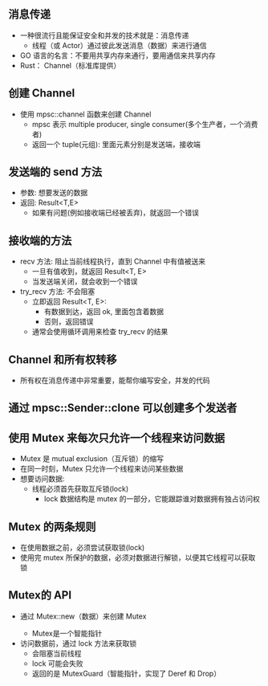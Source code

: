 ## 消息传递

- 一种很流行且能保证安全和并发的技术就是：消息传递
  - 线程（或 Actor）通过彼此发送消息（数据）来进行通信
- GO 语言的名言：不要用共享内存来通行，要用通信来共享内存
- Rust： Channel（标准库提供）

## 创建 Channel

- 使用 mpsc::channel 函数来创建 Channel
  - mpsc 表示 multiple producer, single consumer(多个生产者，一个消费者)
  - 返回一个 tuple(元组): 里面元素分别是发送端，接收端

## 发送端的 send 方法

- 参数: 想要发送的数据
- 返回: Result<T,E>
  - 如果有问题(例如接收端已经被丢弃)，就返回一个错误

## 接收端的方法

- recv 方法: 阻止当前线程执行，直到 Channel 中有值被送来
  - 一旦有值收到，就返回 Result<T, E>
  - 当发送端关闭，就会收到一个错误
- try_recv 方法: 不会阻塞
  - 立即返回 Result<T, E>:
    - 有数据到达，返回 ok, 里面包含着数据
    - 否则，返回错误
  - 通常会使用循环调用来检查 try_recv 的结果

## Channel 和所有权转移

- 所有权在消息传递中非常重要，能帮你编写安全，并发的代码

## 通过 mpsc::Sender::clone 可以创建多个发送者

## 使用 Mutex 来每次只允许一个线程来访问数据

- Mutex 是 mutual exclusion（互斥锁）的缩写
- 在同一时刻，Mutex 只允许一个线程来访问某些数据
- 想要访问数据:
  - 线程必须首先获取互斥锁(lock)
    - lock 数据结构是 mutex 的一部分，它能跟踪谁对数据拥有独占访问权

## Mutex 的两条规则

- 在使用数据之前，必须尝试获取锁(lock)
- 使用完 mutex 所保护的数据，必须对数据进行解锁，以便其它线程可以获取锁

## Mutex<T>的 API

- 通过 Mutex::new（数据）来创建 Mutex<T>
  - Mutex<T>是一个智能指针
- 访问数据前，通过 lock 方法来获取锁
  - 会阻塞当前线程
  - lock 可能会失败
  - 返回的是 MutexGuard（智能指针，实现了 Deref 和 Drop）
